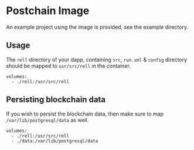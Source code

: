 # Postchain Image

An example project using the image is provided, see the example directory.

## Usage

The `rell` directory of your dapp, containing `src`, `run.xml` & `config` directory should be mapped to `usr/src/rell` in the container.

```
volumes:
  - ./rell:/usr/src/rell
```

## Persisting blockchain data

If you wish to persist the blockchain data, then make sure to map `/var/lib/postgresql/data` as well.

```
volumes:
  - ./rell:/usr/src/rell
  - ./data:/var/lib/postgresql/data
```
